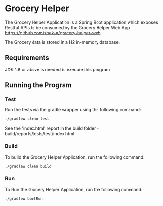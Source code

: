 # Grocery Helper

The Grocery Helper Application is a Spring Boot application which exposes Restful APIs to be consumed by the
Grocery Helper Web App https://github.com/shek-a/grocery-helper-web

The Grocery data is stored in a H2 in-memory database.

## Requirements
JDK 1.8 or above is needed to execute this program


## Running the Program

### Test

Run the tests via the gradle wrapper using the following command:

```sh
./gradlew clean test
```
See the 'index.html' report in the build folder
	- build/reports/tests/test/index.html

### Build
To build the Grocery Helper Application, run the following command:

```sh
./gradlew clean build
```

### Run

To Run the Grocery Helper Application, run the following command:

```sh
./gradlew bootRun
```
